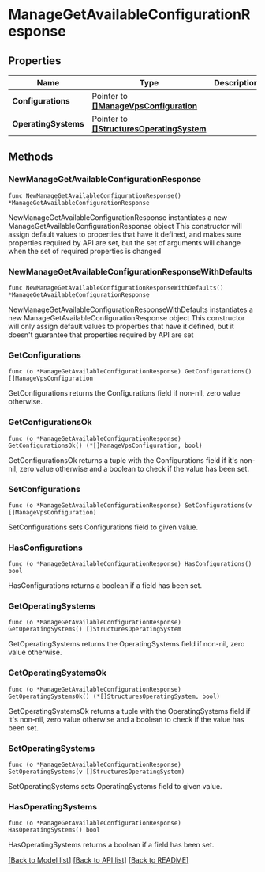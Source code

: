 # ManageGetAvailableConfigurationResponse

## Properties

Name | Type | Description | Notes
------------ | ------------- | ------------- | -------------
**Configurations** | Pointer to [**[]ManageVpsConfiguration**](ManageVpsConfiguration.md) |  | [optional] 
**OperatingSystems** | Pointer to [**[]StructuresOperatingSystem**](StructuresOperatingSystem.md) |  | [optional] 

## Methods

### NewManageGetAvailableConfigurationResponse

`func NewManageGetAvailableConfigurationResponse() *ManageGetAvailableConfigurationResponse`

NewManageGetAvailableConfigurationResponse instantiates a new ManageGetAvailableConfigurationResponse object
This constructor will assign default values to properties that have it defined,
and makes sure properties required by API are set, but the set of arguments
will change when the set of required properties is changed

### NewManageGetAvailableConfigurationResponseWithDefaults

`func NewManageGetAvailableConfigurationResponseWithDefaults() *ManageGetAvailableConfigurationResponse`

NewManageGetAvailableConfigurationResponseWithDefaults instantiates a new ManageGetAvailableConfigurationResponse object
This constructor will only assign default values to properties that have it defined,
but it doesn't guarantee that properties required by API are set

### GetConfigurations

`func (o *ManageGetAvailableConfigurationResponse) GetConfigurations() []ManageVpsConfiguration`

GetConfigurations returns the Configurations field if non-nil, zero value otherwise.

### GetConfigurationsOk

`func (o *ManageGetAvailableConfigurationResponse) GetConfigurationsOk() (*[]ManageVpsConfiguration, bool)`

GetConfigurationsOk returns a tuple with the Configurations field if it's non-nil, zero value otherwise
and a boolean to check if the value has been set.

### SetConfigurations

`func (o *ManageGetAvailableConfigurationResponse) SetConfigurations(v []ManageVpsConfiguration)`

SetConfigurations sets Configurations field to given value.

### HasConfigurations

`func (o *ManageGetAvailableConfigurationResponse) HasConfigurations() bool`

HasConfigurations returns a boolean if a field has been set.

### GetOperatingSystems

`func (o *ManageGetAvailableConfigurationResponse) GetOperatingSystems() []StructuresOperatingSystem`

GetOperatingSystems returns the OperatingSystems field if non-nil, zero value otherwise.

### GetOperatingSystemsOk

`func (o *ManageGetAvailableConfigurationResponse) GetOperatingSystemsOk() (*[]StructuresOperatingSystem, bool)`

GetOperatingSystemsOk returns a tuple with the OperatingSystems field if it's non-nil, zero value otherwise
and a boolean to check if the value has been set.

### SetOperatingSystems

`func (o *ManageGetAvailableConfigurationResponse) SetOperatingSystems(v []StructuresOperatingSystem)`

SetOperatingSystems sets OperatingSystems field to given value.

### HasOperatingSystems

`func (o *ManageGetAvailableConfigurationResponse) HasOperatingSystems() bool`

HasOperatingSystems returns a boolean if a field has been set.


[[Back to Model list]](../README.md#documentation-for-models) [[Back to API list]](../README.md#documentation-for-api-endpoints) [[Back to README]](../README.md)


